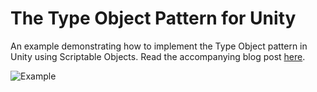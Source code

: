 # The Type Object Pattern for Unity
An example demonstrating how to implement the Type Object pattern in Unity using Scriptable Objects. Read the accompanying blog post [here]().

![Example]()
